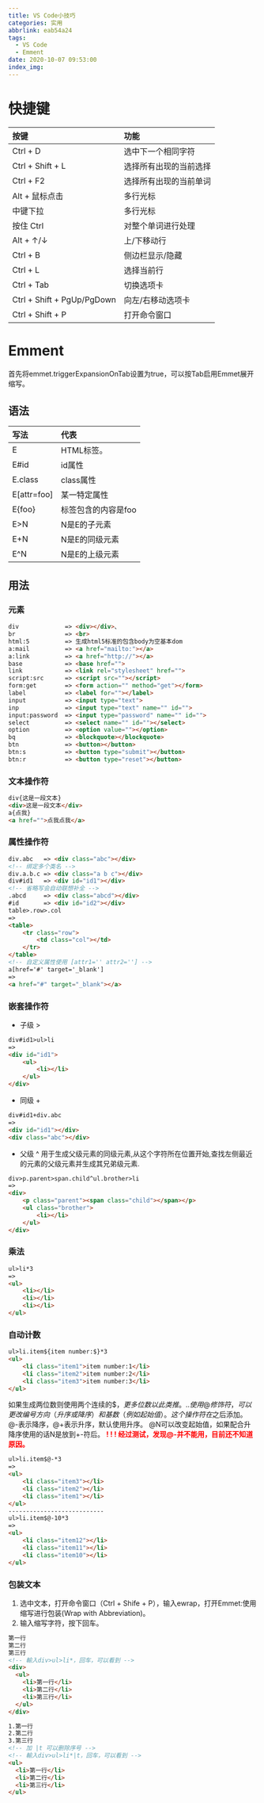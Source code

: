 ```yaml
---
title: VS Code小技巧
categories: 实用
abbrlink: eab54a24
tags:
  - VS Code
  - Emment
date: 2020-10-07 09:53:00
index_img:
---
```


# 快捷键
按键|功能
:--|:--
Ctrl + D|选中下一个相同字符
Ctrl + Shift + L|选择所有出现的当前选择
Ctrl + F2|选择所有出现的当前单词
Alt + 鼠标点击|多行光标
中键下拉|多行光标
按住 Ctrl|对整个单词进行处理
Alt + ↑/↓|上/下移动行
Ctrl + B|侧边栏显示/隐藏
Ctrl + L|选择当前行
Ctrl + Tab|切换选项卡
Ctrl + Shift + PgUp/PgDown|向左/右移动选项卡
Ctrl + Shift + P|打开命令窗口

# Emment
首先将emmet.triggerExpansionOnTab设置为true，可以按Tab启用Emmet展开缩写。
## 语法
写法|代表
:--|:--
E|HTML标签。
E#id|id属性
E.class|class属性
E[attr=foo]|某一特定属性
E{foo}|标签包含的内容是foo
E>N|N是E的子元素
E+N|N是E的同级元素
E^N|N是E的上级元素

## 用法
### 元素
```html
div             => <div></div>、
br              => <br>
html:5          => 生成html5标准的包含body为空基本dom
a:mail          => <a href="mailto:"></a>
a:link          => <a href="http://"></a>
base            => <base href="">
link            => <link rel="stylesheet" href="">
script:src      => <script src=""></script>
form:get        => <form action="" method="get"></form>
label           => <label for=""></label>
input           => <input type="text">
inp             => <input type="text" name="" id="">
input:password  => <input type="password" name="" id="">
select          => <select name="" id=""></select>
option          => <option value=""></option>
bq              => <blockquote></blockquote>
btn             => <button></button>
btn:s           => <button type="submit"></button>
btn:r           => <button type="reset"></button>
```

### 文本操作符
```html
div{这是一段文本}
<div>这是一段文本</div>
a{点我}
<a href="">点我点我</a>  
```

### 属性操作符
```html
div.abc   => <div class="abc"></div>
<!-- 绑定多个类名 -->
div.a.b.c => <div class="a b c"></div>
div#id1   => <div id="id1"></div>
<!-- 省略写会自动联想补全 -->
.abcd     => <div class="abcd"></div>
#id       => <div id="id2"></div>
table>.row>.col
=>
<table>
    <tr class="row">
        <td class="col"></td>
    </tr>
</table>
<!-- 自定义属性使用 [attr1='' attr2=''] -->
a[href='#' target='_blank']
=>
<a href="#" target="_blank"></a>
```

### 嵌套操作符
- 子级 >
```html
div#id1>ul>li 
=> 
<div id="id1">
    <ul>
        <li></li>
    </ul>
</div>
```
- 同级 +
```html
div#id1+div.abc
=>
<div id="id1"></div>
<div class="abc"></div>
```
- 父级 ^
用于生成父级元素的同级元素,从这个字符所在位置开始,查找左侧最近的元素的父级元素并生成其兄弟级元素.
```html
div>p.parent>span.child^ul.brother>li
=>
<div>
    <p class="parent"><span class="child"></span></p>
    <ul class="brother">
        <li></li>
    </ul>
</div>
```

### 乘法
```html
ul>li*3
=>
<ul>
    <li></li>
    <li></li>
    <li></li>
</ul>
```

### 自动计数
```html
ul>li.item${item number:$}*3
<ul>
    <li class="item1">item number:1</li>
    <li class="item2">item number:2</li>
    <li class="item3">item number:3</li>
</ul>
```
如果生成两位数则使用两个连续的$$，更多位数以此类推。..
使用@修饰符，可以更改编号方向（升序或降序）和基数（例如起始值）。这个操作符在$之后添加。
@-表示降序，@+表示升序，默认使用升序。
@N可以改变起始值，如果配合升降序使用的话N是放到+-符后。
<font color="red"><strong>! ! ! 经过测试，发现@-并不能用，目前还不知道原因。</strong></font>
```html
ul>li.item$@-*3
=>
<ul>
    <li class="item3"></li>
    <li class="item2"></li>
    <li class="item1"></li>
</ul>
---------------------------
ul>li.item$@-10*3
=>
<ul>
    <li class="item12"></li>
    <li class="item11"></li>
    <li class="item10"></li>
</ul>
```

### 包装文本
1. 选中文本，打开命令窗口（Ctrl + Shife + P），输入ewrap，打开Emmet:使用缩写进行包装(Wrap with Abbreviation)。
2. 输入缩写字符，按下回车。
```html
第一行
第二行
第三行
<!-- 輸入div>ul>li*，回车，可以看到 -->
<div>
  <ul>
    <li>第一行</li>
    <li>第二行</li>
    <li>第三行</li>
  </ul> 
</div> 

1.第一行
2.第二行
3.第三行
<!-- 加 |t 可以删除序号 -->
<!-- 輸入div>ul>li*|t，回车，可以看到 -->
<ul>
  <li>第一行</li>
  <li>第二行</li>
  <li>第三行</li>
</ul> 
```